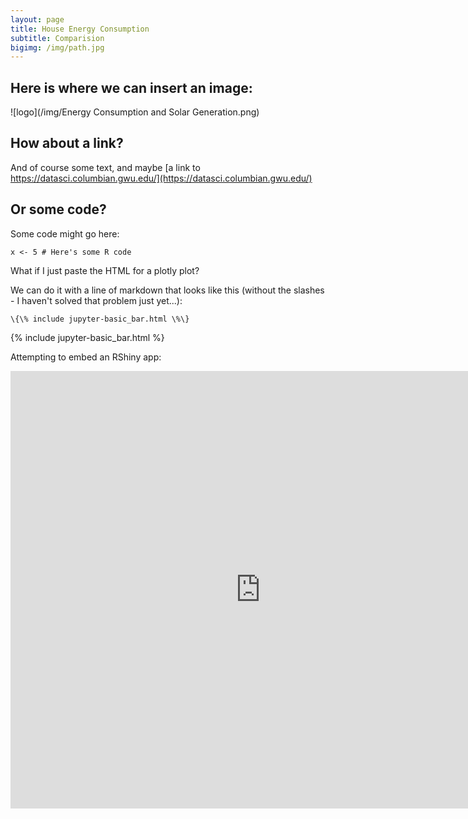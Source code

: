 ```yaml
---
layout: page
title: House Energy Consumption
subtitle: Comparision
bigimg: /img/path.jpg
---
```


## Here is where we can insert an image:

![logo](/img/Energy Consumption and Solar Generation.png)

## How about a link?

And of course some text, and maybe [a link to https://datasci.columbian.gwu.edu/](https://datasci.columbian.gwu.edu/)

## Or some code?

Some code might go here:

```
x <- 5 # Here's some R code
```

What if I just paste the HTML for a plotly plot?

We can do it with a line of markdown that looks like this (without the slashes - I haven't solved that problem just yet...):
```
\{\% include jupyter-basic_bar.html \%\}

```
{% include jupyter-basic_bar.html %}


Attempting to embed an RShiny app:

<div class="iframe_container">
  <iframe width="800" height="700" scrolling="yes" frameborder="no"  src="https://kerchner.shinyapps.io/rshiny-test/"> </iframe>
</div>
